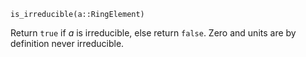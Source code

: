 ```
is_irreducible(a::RingElement)
```

Return `true` if $a$ is irreducible, else return `false`. Zero and units are by definition never irreducible.
